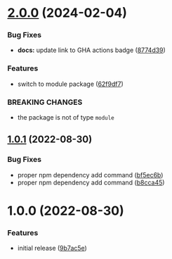 # [2.0.0](https://github.com/react-hookz/eslint-formatter-gha/compare/v1.0.1...v2.0.0) (2024-02-04)


### Bug Fixes

* **docs:** update link to GHA actions badge ([8774d39](https://github.com/react-hookz/eslint-formatter-gha/commit/8774d396067a2ea4b7805d46585076bacae863b3))


### Features

* switch to module package ([62f9df7](https://github.com/react-hookz/eslint-formatter-gha/commit/62f9df7c62ca10b97ea05ce0b07bf1cef1d1fb03))


### BREAKING CHANGES

* the package is not of type `module`

## [1.0.1](https://github.com/react-hookz/eslint-formatter-gha/compare/v1.0.0...v1.0.1) (2022-08-30)


### Bug Fixes

* proper npm dependency add command ([bf5ec6b](https://github.com/react-hookz/eslint-formatter-gha/commit/bf5ec6b7a290dfefdc940e794628cf69727b9cb5))
* proper npm dependency add command ([b8cca45](https://github.com/react-hookz/eslint-formatter-gha/commit/b8cca4549c7e48b307a5f5a6889f508696273316))

# 1.0.0 (2022-08-30)


### Features

* initial release ([9b7ac5e](https://github.com/react-hookz/eslint-formatter-gha/commit/9b7ac5ebc28372b802ae3f89eb1ccb550320863c))
